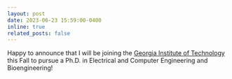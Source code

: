 ```yaml
---
layout: post
date: 2023-06-23 15:59:00-0400
inline: true
related_posts: false
---
```


Happy to announce that I will be joining the <a href="https://www.linkedin.com/feed/update/urn:li:activity:7078103446066761728/">Georgia Institute of Technology</a> this Fall to pursue a Ph.D. in Electrical and Computer Engineering and Bioengineering!